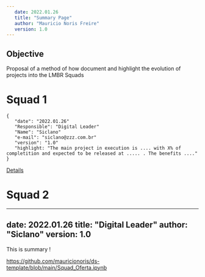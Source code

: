 ```yaml
---
   date: 2022.01.26
   title: "Summary Page"
   author: "Mauricio Noris Freire"
   version: 1.0
---
```


## Objective 

   Proposal of a method of how document and highlight the evolution of projects into the LMBR Squads

# Squad 1

```table
{
   "date": "2022.01.26"
   "Responsible": "Digital Leader"
   "Name": "Siclano"
   "e-mail": "siclano@zzz.com.br"
   "version": "1.0"
   "highlight: "The main project in execution is .... with X% of completition and expected to be released at ..... . The benefits ...."
}
```
[Details](https://github.com/mauricionoris/ds-template/blob/main/Squad_1.ipynb)


# Squad 2

---
   date: 2022.01.26
   title: "Digital Leader"
   author: "Siclano"
   version: 1.0
---

This is summary !

https://github.com/mauricionoris/ds-template/blob/main/Squad_Oferta.ipynb

